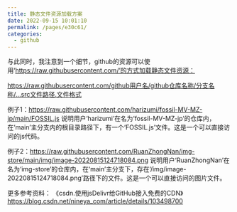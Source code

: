 ```yaml
---
title: 静态文件资源加载方案
date: 2022-09-15 10:01:10
permalink: /pages/e30c61/
categories: 
  - github
---
```




与此同时，我注意到一个细节，github的资源可以使用‘https://raw.githubusercontent.com/’的方式加载静态文件资源：

https://raw.githubusercontent.com/github用户名/github仓库名称/分支名称/...src文件路径.文件格式

例子1：https://raw.githubusercontent.com/harizumi/fossil-MV-MZ-jp/main/FOSSIL.js
说明用户‘harizumi’在名为‘fossil-MV-MZ-jp’的仓库内，在‘main’主分支内的根目录路径下，有一个‘FOSSIL.js’文件。这是一个可以直接访问的js代码。

例子2：https://raw.githubusercontent.com/RuanZhongNan/img-store/main/img/image-20220815124718084.png
说明用户‘RuanZhongNan’在名为‘img-store’的仓库内，在‘main’主分支下，存在‘/img/image-20220815124718084.png’路径下的文件。这是一个可以直接访问的图片文件。
 
更多参考资料：
《csdn.使用jsDelivr给GitHub接入免费的CDN》
https://blog.csdn.net/nineya_com/article/details/103498700
